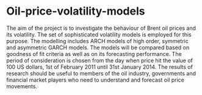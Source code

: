 # Oil-price-volatility-models

The aim of the project is to investigate the behaviour of Brent oil prices and its volatility. The set of sophisticated volatility models is employed for this purpose. The modelling includes ARCH models of high order, symmetric and asymmetric GARCH models. The models will be compared based on goodness of fit criteria as well as on its forecasting performance. The period of consideration is chosen from the day when price hit the value of 100 US dollars, 1st of February 2011 until 31st January 2014. The results of research should be useful to members of the oil industry, governments and financial market players who need to understand and forecast oil price movements.
